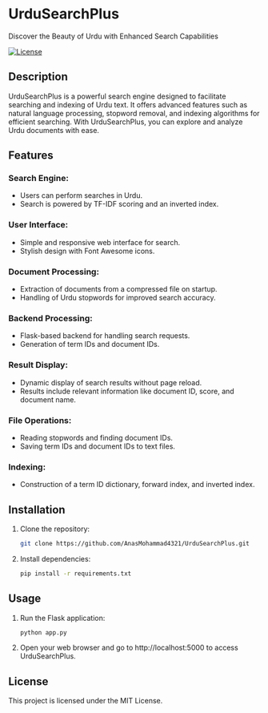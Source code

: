 # UrduSearchPlus

Discover the Beauty of Urdu with Enhanced Search Capabilities

[![License](https://img.shields.io/badge/license-MIT-blue.svg)](https://github.com/AnasMohammad4321/UrduSearchPlus/blob/main/LICENSE)

## Description
UrduSearchPlus is a powerful search engine designed to facilitate searching and indexing of Urdu text. It offers advanced features such as natural language processing, stopword removal, and indexing algorithms for efficient searching. With UrduSearchPlus, you can explore and analyze Urdu documents with ease.

## Features

### Search Engine:
- Users can perform searches in Urdu.
- Search is powered by TF-IDF scoring and an inverted index.

### User Interface:
- Simple and responsive web interface for search.
- Stylish design with Font Awesome icons.

### Document Processing:
- Extraction of documents from a compressed file on startup.
- Handling of Urdu stopwords for improved search accuracy.

### Backend Processing:
- Flask-based backend for handling search requests.
- Generation of term IDs and document IDs.

### Result Display:
- Dynamic display of search results without page reload.
- Results include relevant information like document ID, score, and document name.

### File Operations:
- Reading stopwords and finding document IDs.
- Saving term IDs and document IDs to text files.

### Indexing:
- Construction of a term ID dictionary, forward index, and inverted index.

## Installation
1. Clone the repository:
   ```bash
   git clone https://github.com/AnasMohammad4321/UrduSearchPlus.git
2. Install dependencies:
   ```bash
   pip install -r requirements.txt

## Usage
1. Run the Flask application:
   ```bash
   python app.py
2. Open your web browser and go to http://localhost:5000 to access UrduSearchPlus.

## License
This project is licensed under the MIT License.
